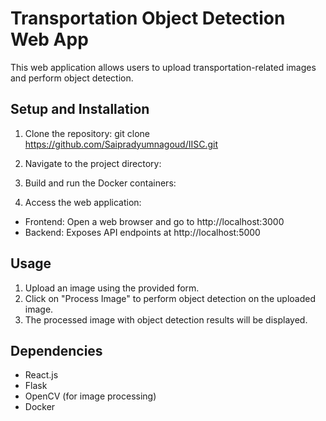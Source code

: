 # Transportation Object Detection Web App

This web application allows users to upload transportation-related images and perform object detection.

## Setup and Installation

1. Clone the repository:
git clone https://github.com/Saipradyumnagoud/IISC.git


2. Navigate to the project directory:


3. Build and run the Docker containers:


4. Access the web application:

- Frontend: Open a web browser and go to http://localhost:3000
- Backend: Exposes API endpoints at http://localhost:5000

## Usage

1. Upload an image using the provided form.
2. Click on "Process Image" to perform object detection on the uploaded image.
3. The processed image with object detection results will be displayed.

## Dependencies

- React.js
- Flask
- OpenCV (for image processing)
- Docker


